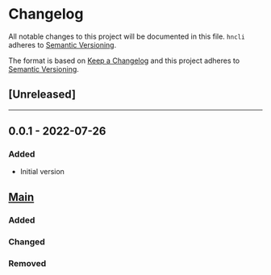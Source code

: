 # Changelog
All notable changes to this project will be documented in this file.
`hncli` adheres to [Semantic Versioning](http://semver.org/).

The format is based on [Keep a Changelog](http://keepachangelog.com/en/1.0.0/)
and this project adheres to [Semantic Versioning](http://semver.org/spec/v2.0.0.html).

## [Unreleased]

---

## 0.0.1 - 2022-07-26
### Added
- Initial version

## [Main](https://github.com/genedelisa/hncli)
### Added

### Changed

### Removed
